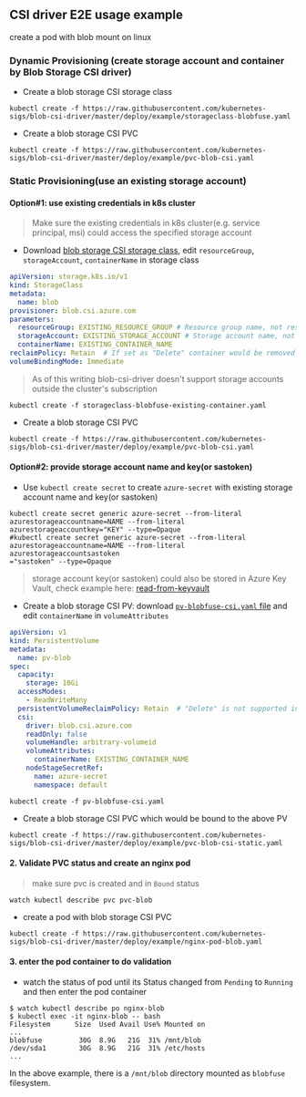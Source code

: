 ## CSI driver E2E usage example
create a pod with blob mount on linux
### Dynamic Provisioning (create storage account and container by Blob Storage CSI driver)
 - Create a blob storage CSI storage class
```console
kubectl create -f https://raw.githubusercontent.com/kubernetes-sigs/blob-csi-driver/master/deploy/example/storageclass-blobfuse.yaml
```

 - Create a blob storage CSI PVC
```console
kubectl create -f https://raw.githubusercontent.com/kubernetes-sigs/blob-csi-driver/master/deploy/example/pvc-blob-csi.yaml
```

### Static Provisioning(use an existing storage account)
#### Option#1: use existing credentials in k8s cluster
 > Make sure the existing credentials in k8s cluster(e.g. service principal, msi) could access the specified storage account
 - Download [blob storage CSI storage class](https://raw.githubusercontent.com/kubernetes-sigs/blob-csi-driver/master/deploy/example/storageclass-blobfuse-existing-container.yaml), edit `resourceGroup`, `storageAccount`, `containerName` in storage class
```yaml
apiVersion: storage.k8s.io/v1
kind: StorageClass
metadata:
  name: blob
provisioner: blob.csi.azure.com
parameters:
  resourceGroup: EXISTING_RESOURCE_GROUP # Resource group name, not resource id
  storageAccount: EXISTING_STORAGE_ACCOUNT # Storage account name, not resource id
  containerName: EXISTING_CONTAINER_NAME
reclaimPolicy: Retain  # If set as "Delete" container would be removed after pvc deletion
volumeBindingMode: Immediate
```
 > As of this writing blob-csi-driver doesn't support storage accounts outside the cluster's subscription
```console
kubectl create -f storageclass-blobfuse-existing-container.yaml
```

 - Create a blob storage CSI PVC
```console
kubectl create -f https://raw.githubusercontent.com/kubernetes-sigs/blob-csi-driver/master/deploy/example/pvc-blob-csi.yaml
```

#### Option#2: provide storage account name and key(or sastoken)
 - Use `kubectl create secret` to create `azure-secret` with existing storage account name and key(or sastoken)
```console
kubectl create secret generic azure-secret --from-literal azurestorageaccountname=NAME --from-literal azurestorageaccountkey="KEY" --type=Opaque
#kubectl create secret generic azure-secret --from-literal azurestorageaccountname=NAME --from-literal azurestorageaccountsastoken
="sastoken" --type=Opaque
```

> storage account key(or sastoken) could also be stored in Azure Key Vault, check example here: [read-from-keyvault](../../docs/read-from-keyvault.md)

 - Create a blob storage CSI PV: download [`pv-blobfuse-csi.yaml` file](https://raw.githubusercontent.com/kubernetes-sigs/blob-csi-driver/master/deploy/example/pv-blobfuse-csi.yaml) and edit `containerName` in `volumeAttributes`
```yaml
apiVersion: v1
kind: PersistentVolume
metadata:
  name: pv-blob
spec:
  capacity:
    storage: 10Gi
  accessModes:
    - ReadWriteMany
  persistentVolumeReclaimPolicy: Retain  # "Delete" is not supported in static provisioning
  csi:
    driver: blob.csi.azure.com
    readOnly: false
    volumeHandle: arbitrary-volumeid
    volumeAttributes:
      containerName: EXISTING_CONTAINER_NAME
    nodeStageSecretRef:
      name: azure-secret
      namespace: default
```
```console
kubectl create -f pv-blobfuse-csi.yaml
```

 - Create a blob storage CSI PVC which would be bound to the above PV
```console
kubectl create -f https://raw.githubusercontent.com/kubernetes-sigs/blob-csi-driver/master/deploy/example/pvc-blob-csi-static.yaml
```

#### 2. Validate PVC status and create an nginx pod
 > make sure pvc is created and in `Bound` status
```console
watch kubectl describe pvc pvc-blob
```

 - create a pod with blob storage CSI PVC
```console
kubectl create -f https://raw.githubusercontent.com/kubernetes-sigs/blob-csi-driver/master/deploy/example/nginx-pod-blob.yaml
```

#### 3. enter the pod container to do validation
 - watch the status of pod until its Status changed from `Pending` to `Running` and then enter the pod container
```console
$ watch kubectl describe po nginx-blob
$ kubectl exec -it nginx-blob -- bash
Filesystem      Size  Used Avail Use% Mounted on
...
blobfuse         30G  8.9G   21G  31% /mnt/blob
/dev/sda1        30G  8.9G   21G  31% /etc/hosts
...
```
In the above example, there is a `/mnt/blob` directory mounted as `blobfuse` filesystem.
